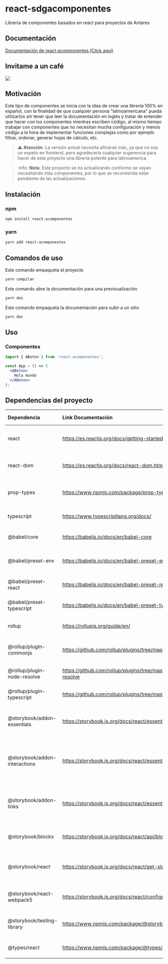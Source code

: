 # react-sdgacomponentes
Librería de componentes basados en react para proyectos de Antares

## Documentación
[Documentación de react-acomponentes (Click aquí)](https://antaresgt.github.io/react-acomponentes/)

## Invitame a un café
[![](https://www.paypalobjects.com/en_US/i/btn/btn_donateCC_LG.gif)](https://www.paypal.com/donate/?hosted_button_id=XPUUVFH8E2BE4)

## Motivación
Este tipo de componentes se inicia con la idea de crear una librería 100% en español, con la finalidad de que cualquier persona "latinoamericana" pueda utilizarlos sin tener que leer la documentación en inglés y tratar de entender que hacer con los componentes mientras escriben código, al mismo tiempo trabajar con componentes que no necesitan mucha configuración y menos código a la hora de implementar funciones complejas como por ejemplo filtrar, ordenar, generar hojas de cálculo, etc.

> :warning: **Atención**: La versión actual necesita afinarse más, ya que no soy un expeto en frontend, pero agradecería cualquier sugerencia para hacer de este proyecto una librería potente para latinoamerica.

> :info: **Nota**: Este proyecto se ira actualizando conforme se vayan necesitando más componentes, por lo que se recomienda estar pendiente de las actualizaciones.

## Instalación
### npm
```bash
npm install react-acomponentes
```

### yarn
```bash
yarn add react-acomponentes
```

## Comandos de uso
  Este comando empaqueta el proyecto
  ```bash
  yarn compilar
  ```
  Este comando abre la documentación para una previsualización
  ```bash
  yarn des
  ```
  Este comando empaqueta la documentación para subir a un sitio
  ```bash
  yarn doc
  ```

## Uso
### Componentes
```jsx
import { ABoton } from 'react-acomponentes';

const App = () => (
  <ABoton>
    Hola mundo
  </ABoton>
);
```

## Dependencias del proyecto

| Dependencia                                                 | Link Documentación                                                                  | Propósito                                                                                               | Tipo dependencia          |
|:----|:----|:----|:----|
| react                                                       | https://es.reactjs.org/docs/getting-started.html                                    | Biblioteca de componentes para construir interfaces                                                     | Dependencia compartida    |
| react-dom                                                   | https://es.reactjs.org/docs/react-dom.html                                          | Renderiza componentes React en un navegador                                                             | Dependencia compartida    |
| prop-types                                                  | https://www.npmjs.com/package/prop-types                                            | Validación de props para componentes React                                                              | Producción                |
| typescript                                                  | https://www.typescriptlang.org/docs/                                                | Lenguaje de programación tipado                                                                         | Desarrollo                |
| @babel/core                                                 | https://babeljs.io/docs/en/babel-core                                               | Transpilador de código JavaScript                                                                       | Desarrollo                |
| @babel/preset-env                                           | https://babeljs.io/docs/en/babel-preset-env                                         | Configuración de Babel para la última versión de JS                                                     | Desarrollo                |
| @babel/preset-react                                         | https://babeljs.io/docs/en/babel-preset-react                                       | Configuración de Babel para React                                                                       | Desarrollo                |
| @babel/preset-typescript                                    | https://babeljs.io/docs/en/babel-preset-typescript                                  | Configuración de Babel para TypeScript                                                                  | Desarrollo                |
| rollup                                                      | https://rollupjs.org/guide/en/                                                      | Empaquetador de módulos JavaScript                                                                      | Desarrollo                |
| @rollup/plugin-commonjs                                     | https://github.com/rollup/plugins/tree/master/packages/commonjs                     | Convertidor de módulos CommonJS a ES6                                                                   | Desarrollo                |
| @rollup/plugin-node-resolve                                 | https://github.com/rollup/plugins/tree/master/packages/node-resolve                 | Resuelve módulos npm en Rollup                                                                          | Desarrollo                |
| @rollup/plugin-typescript                                   | https://github.com/rollup/plugins/tree/master/packages/typescript                   | Compila TypeScript con Rollup                                                                           | Desarrollo                |
| @storybook/addon-essentials                                 | https://storybook.js.org/docs/react/essentials/introduction                         | Addon para Storybook que incluye varios addons esenciales                                               | Desarrollo                |
| @storybook/addon-interactions                               | https://storybook.js.org/docs/react/essentials/actions                              | Addon para Storybook que permite crear interacciones con componentes                                    | Desarrollo                |
| @storybook/addon-links                                      | https://storybook.js.org/docs/react/essentials/navigation                           | Addon para Storybook que permite crear links entre componentes                                          | Desarrollo                |
| @storybook/blocks                                           | https://storybook.js.org/docs/react/api/blocks                                      | Componentes predefinidos para Storybook                                                                 | Desarrollo                |
| @storybook/react                                            | https://storybook.js.org/docs/react/get-started/introduction                        | Herramienta de desarrollo para componentes React                                                        | Desarrollo                |
| @storybook/react-webpack5                                   | https://storybook.js.org/docs/react/configure/webpack5                              | Configuración para usar Webpack 5 con Storybook                                                         | Desarrollo                |
| @storybook/testing-library                                  | https://www.npmjs.com/package/@storybook/testing-library                            | Utilidades de testing para componentes Storybook                                                        | Desarrollo                |
| @types/react                                                | https://www.npmjs.com/package/@types/react                                          | Tipos de TypeScript para React                                                                          | Desarrollo                |